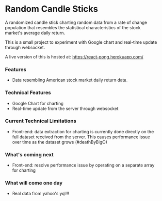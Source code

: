 # Random Candle Sticks

A randomized candle stick charting random data from a rate of change population that resembles the statistical characteristics of the stock market's average daily return.

This is a small project to experiment with Google chart and real-time update through websocket.

A live version of this is hosted at: https://react-pong.herokuapp.com/

### Features
- Data resembling American stock market daily return data.

### Technical Features
- Google Chart for charting
- Real-time update from the server through websocket

### Current Technical Limitations
- Front-end: data extraction for charting is currently done directly on the full dataset received from the server. This causes performance issue over time as the dataset grows (#deathByBigO)

### What's coming next
- Front-end: resolve performance issue by operating on a separate array for charting

### What will come one day
- Real data from yahoo's yql!!!


<!-- Alt-H1 -->
<!-- ====== -->

<!-- Alt-H2 -->
<!-- ------ -->
